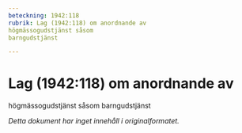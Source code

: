 ```yaml
---
beteckning: 1942:118
rubrik: Lag (1942:118) om anordnande av
högmässogudstjänst såsom 
barngudstjänst

---
```

# Lag (1942:118) om anordnande av
högmässogudstjänst såsom 
barngudstjänst

*Detta dokument har inget innehåll i originalformatet.*